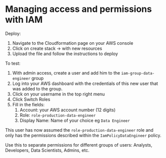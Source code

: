 # Managing access and permissions with IAM

Deploy:
1. Navigate to the Cloudformation page on your AWS console
2. Click on create stack -> with new resources
3. Upload the file and follow the instructions to deploy

To test:
1. With admin access, create a user and add him to the `iam-group-data-engineer` group
2. Log into your AWS dashboard with the credentials of this new user that was added to the group.
3. Click on your username in the top right menu
4. Click Switch Roles
5. Fill in the fields:
   1. Account: your AWS account number (12 digits)
   1. Role: `role-production-data-engineer`
   1. Display Name: Name of your choice eg `Data Engineer`
    
This user has now assumed the `role-production-data-engineer` role and only has the permissions described within the `IamPolicyDataEngineer` policy.

Use this to separate permissions for different groups of users: Analysts, Developers, Data Scientists, Admins, etc.